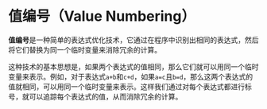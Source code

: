 值编号（Value Numbering）
=======================


**值编号**是一种简单的表达式优化技术，它通过在程序中识别出相同的表达式，然后将它们替换为同一个临时变量来消除冗余的计算。

这种技术的基本思想是，如果两个表达式的值相同，那么它们就可以用同一个临时变量来表示。例如，对于表达式`a+b`和`c+d`，如果`a=c`且`b=d`，那么这两个表达式的值就相同，可以用同一个临时变量来表示。这样我们通过对每个表达式都进行标号，就可以追踪每个表达式的值，从而消除冗余的计算。









